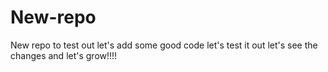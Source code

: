 # New-repo
New repo to test out
let's add some good code
let's test it out
let's see the changes
and let's grow!!!!
